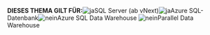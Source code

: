 <Token>**DIESES THEMA GILT FÜR:**![ja](media/yes.png)SQL Server (ab vNext)![ja](media/yes.png)Azure SQL-Datenbank![nein](media/no.png)Azure SQL Data Warehouse ![nein](media/no.png)Parallel Data Warehouse </Token>

